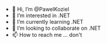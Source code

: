- 👋 Hi, I’m @PawelKoziel
- 👀 I’m interested in .NET
- 🌱 I’m currently learning .NET
- 💞️ I’m looking to collaborate on .NET
- 📫 How to reach me ... don't

<!---
PawelKoziel/PawelKoziel is a ✨ special ✨ repository because its `README.md` (this file) appears on your GitHub profile.
You can click the Preview link to take a look at your changes.
--->

